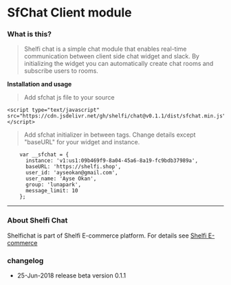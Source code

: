 # SfChat Client module


### What is this?

> Shelfi chat is a simple chat module that enables real-time communication between client side chat widget and slack. By initializing the widget you can automatically create chat rooms and subscribe users to rooms.



**Installation and usage**

> Add sfchat js file to your source

    <script type="text/javascript" src="https://cdn.jsdelivr.net/gh/shelfi/chat@v0.1.1/dist/sfchat.min.js"></script>

>Add sfchat initializer in between **<body></body>** tags. Change details except "baseURL" for your widget and instance.


        var __sfchat = {
          instance: 'v1:us1:09b469f9-8a04-45a6-8a19-fc9bdb37989a',
          baseURL: 'https://shelfi.shop',
          user_id: 'ayseokan@gmail.com',
          user_name: 'Ayse Okan',
          group: 'lunapark',
          message_limit: 10
        };



----

### About Shelfi Chat
Shelfichat is part of Shelfi E-commerce platform. For details see [Shelfi E-commerce](http://shelfi.net)

### changelog
* 25-Jun-2018 release beta version 0.1.1